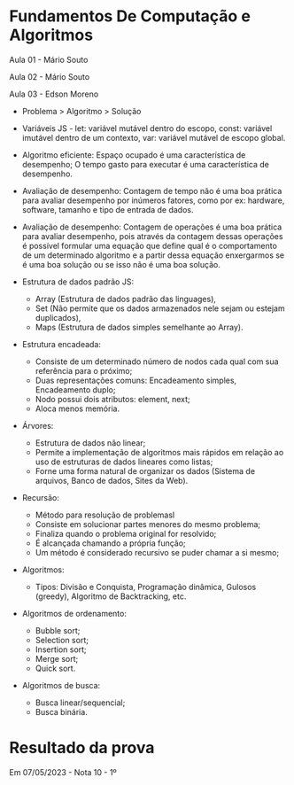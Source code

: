 # Fundamentos De Computação e Algoritmos

Aula 01 - Mário Souto

Aula 02 - Mário Souto

Aula 03 - Edson Moreno

- Problema > Algoritmo > Solução

- Variáveis JS - let: variável mutável dentro do escopo, const: variável imutável dentro de um contexto, var: variável mutável de escopo global.

- Algoritmo eficiente: Espaço ocupado é uma característica de desempenho; O tempo gasto para executar é uma característica de desempenho.

- Avaliação de desempenho: Contagem de tempo não é uma boa prática para avaliar desempenho por inúmeros fatores, como por ex: hardware, software, tamanho e tipo de entrada de dados.

- Avaliação de desempenho: Contagem de operações é uma boa prática para avaliar desempenho, pois através da contagem dessas operações é possível formular uma equação que define qual é o comportamento de um determinado algoritmo e a partir dessa equação enxergarmos se é uma boa solução ou se isso não é uma boa solução.

- Estrutura de dados padrão JS: 
  -  Array (Estrutura de dados padrão das linguages), 
  -  Set (Não permite que os dados armazenados nele sejam ou estejam duplicados), 
  -  Maps (Estrutura de dados simples semelhante ao Array).

- Estrutura encadeada:
  - Consiste de um determinado número de nodos cada qual com sua referência para o próximo;
  - Duas representações comuns: Encadeamento simples, Encadeamento duplo;
  - Nodo possui dois atributos: element, next;
  - Aloca menos memória.

- Árvores:
  - Estrutura de dados não linear;
  - Permite a implementação de algoritmos mais rápidos em relação ao uso de estruturas de dados lineares como listas;
  - Forne uma forma natural de organizar os dados (Sistema de arquivos, Banco de dados, Sites da Web).

- Recursão:
  - Método para resolução de problemasl
  - Consiste em solucionar partes menores do mesmo problema;
  - Finaliza quando o problema original for resolvido;
  - É alcançada chamando a própria função;
  - Um método é considerado recursivo se puder chamar a si mesmo;

- Algoritmos:
  - Tipos: Divisão e Conquista, Programação dinâmica, Gulosos (greedy), Algoritmo de Backtracking, etc.

- Algoritmos de ordenamento:
  - Bubble sort;
  - Selection sort;
  - Insertion sort;
  - Merge sort;
  - Quick sort.

- Algoritmos de busca:
  - Busca linear/sequencial;
  - Busca binária.

# Resultado da prova

Em 07/05/2023 - Nota 10 - 1º
